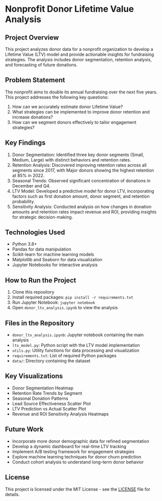 # Nonprofit Donor Lifetime Value Analysis

## Project Overview
This project analyzes donor data for a nonprofit organization to develop a Lifetime Value (LTV) model and provide actionable insights for fundraising strategies. The analysis includes donor segmentation, retention analysis, and forecasting of future donations.

## Problem Statement
The nonprofit aims to double its annual fundraising over the next five years. This project addresses the following key questions:
1. How can we accurately estimate donor Lifetime Value?
2. What strategies can be implemented to improve donor retention and increase donations?
3. How can we segment donors effectively to tailor engagement strategies?

## Key Findings
1. Donor Segmentation: Identified three key donor segments (Small, Medium, Large) with distinct behaviors and retention rates.
2. Retention Analysis: Discovered improving retention rates across all segments since 2017, with Major donors showing the highest retention at 85% in 2022.
3. Seasonal Trends: Observed significant concentration of donations in December and Q4.
4. LTV Model: Developed a predictive model for donor LTV, incorporating factors such as first donation amount, donor segment, and retention probability.
5. Sensitivity Analysis: Conducted analysis on how changes in donation amounts and retention rates impact revenue and ROI, providing insights for strategic decision-making.

## Technologies Used
- Python 3.8+
- Pandas for data manipulation
- Scikit-learn for machine learning models
- Matplotlib and Seaborn for data visualization
- Jupyter Notebooks for interactive analysis

## How to Run the Project
1. Clone this repository
2. Install required packages: `pip install -r requirements.txt`
3. Run Jupyter Notebook: `jupyter notebook`
4. Open `donor_ltv_analysis.ipynb` to view the analysis

## Files in the Repository
- `donor_ltv_analysis.ipynb`: Jupyter notebook containing the main analysis
- `ltv_model.py`: Python script with the LTV model implementation
- `utils.py`: Utility functions for data processing and visualization
- `requirements.txt`: List of required Python packages
- `data/`: Directory containing the dataset

## Key Visualizations
- Donor Segmentation Heatmap
- Retention Rate Trends by Segment
- Seasonal Donation Patterns
- Lead Source Effectiveness Scatter Plot
- LTV Prediction vs Actual Scatter Plot
- Revenue and ROI Sensitivity Analysis Heatmaps

## Future Work
- Incorporate more donor demographic data for refined segmentation
- Develop a dynamic dashboard for real-time LTV tracking
- Implement A/B testing framework for engagement strategies
- Explore machine learning techniques for donor churn prediction
- Conduct cohort analysis to understand long-term donor behavior

## License
This project is licensed under the MIT License - see the [LICENSE](LICENSE) file for details.
